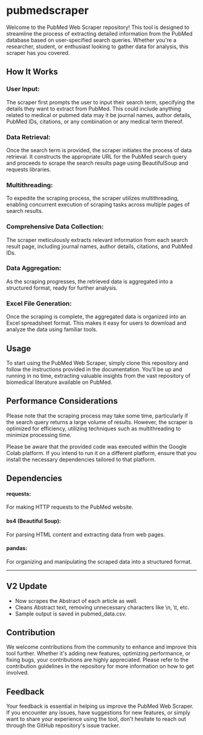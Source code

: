# pubmedscraper

Welcome to the PubMed Web Scraper repository! This tool is designed to streamline the process of extracting detailed information from the PubMed database based on user-specified search queries. Whether you're a researcher, student, or enthusiast looking to gather data for analysis, this scraper has you covered.

## How It Works
### User Input: 
The scraper first prompts the user to input their search term, specifying the details they want to extract from PubMed. This could include anything related to medical or pubmed data may it be journal names, author details, PubMed IDs, citations, or any combination or any medical term thereof.

### Data Retrieval: 
Once the search term is provided, the scraper initiates the process of data retrieval. It constructs the appropriate URL for the PubMed search query and proceeds to scrape the search results page using BeautifulSoup and requests libraries.

### Multithreading: 
To expedite the scraping process, the scraper utilizes multithreading, enabling concurrent execution of scraping tasks across multiple pages of search results.

### Comprehensive Data Collection: 
The scraper meticulously extracts relevant information from each search result page, including journal names, author details, citations, and PubMed IDs.

### Data Aggregation: 
As the scraping progresses, the retrieved data is aggregated into a structured format, ready for further analysis.

### Excel File Generation: 
Once the scraping is complete, the aggregated data is organized into an Excel spreadsheet format. This makes it easy for users to download and analyze the data using familiar tools.

## Usage
To start using the PubMed Web Scraper, simply clone this repository and follow the instructions provided in the documentation. You'll be up and running in no time, extracting valuable insights from the vast repository of biomedical literature available on PubMed.

## Performance Considerations
Please note that the scraping process may take some time, particularly if the search query returns a large volume of results. However, the scraper is optimized for efficiency, utilizing techniques such as multithreading to minimize processing time.

Please be aware that the provided code was executed within the Google Colab platform. If you intend to run it on a different platform, ensure that you install the necessary dependencies tailored to that platform.

## Dependencies
#### requests: 
For making HTTP requests to the PubMed website.
#### bs4 (Beautiful Soup): 
For parsing HTML content and extracting data from web pages.
#### pandas: 
For organizing and manipulating the scraped data into a structured format.

---

## V2 Update
- Now scrapes the Abstract of each article as well.
- Cleans Abstract text, removing unnecessary characters like \n, \t, etc.
- Sample output is saved in pubmed_data.csv.

## Contribution
We welcome contributions from the community to enhance and improve this tool further. Whether it's adding new features, optimizing performance, or fixing bugs, your contributions are highly appreciated. Please refer to the contribution guidelines in the repository for more information on how to get involved.

## Feedback
Your feedback is essential in helping us improve the PubMed Web Scraper. If you encounter any issues, have suggestions for new features, or simply want to share your experience using the tool, don't hesitate to reach out through the GitHub repository's issue tracker.



